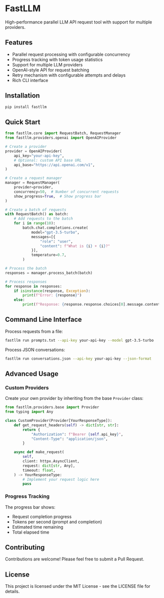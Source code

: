 # FastLLM

High-performance parallel LLM API request tool with support for multiple providers.

## Features

- Parallel request processing with configurable concurrency
- Progress tracking with token usage statistics
- Support for multiple LLM providers
- OpenAI-style API for request batching
- Retry mechanism with configurable attempts and delays
- Rich CLI interface

## Installation

```bash
pip install fastllm
```

## Quick Start

```python
from fastllm.core import RequestBatch, RequestManager
from fastllm.providers.openai import OpenAIProvider

# Create a provider
provider = OpenAIProvider(
    api_key="your-api-key",
    # Optional: custom API base URL
    api_base="https://api.openai.com/v1",
)

# Create a request manager
manager = RequestManager(
    provider=provider,
    concurrency=50,  # Number of concurrent requests
    show_progress=True,  # Show progress bar
)

# Create a batch of requests
with RequestBatch() as batch:
    # Add requests to the batch
    for i in range(10):
        batch.chat.completions.create(
            model="gpt-3.5-turbo",
            messages=[{
                "role": "user",
                "content": f"What is {i} + {i}?"
            }],
            temperature=0.7,
        )

# Process the batch
responses = manager.process_batch(batch)

# Process responses
for response in responses:
    if isinstance(response, Exception):
        print(f"Error: {response}")
    else:
        print(f"Response: {response.response.choices[0].message.content}")
```

## Command Line Interface

Process requests from a file:

```bash
fastllm run prompts.txt --api-key your-api-key --model gpt-3.5-turbo
```

Process JSON conversations:

```bash
fastllm run conversations.json --api-key your-api-key --json-format
```

## Advanced Usage

### Custom Providers

Create your own provider by inheriting from the base `Provider` class:

```python
from fastllm.providers.base import Provider
from typing import Any

class CustomProvider(Provider[YourResponseType]):
    def get_request_headers(self) -> dict[str, str]:
        return {
            "Authorization": f"Bearer {self.api_key}",
            "Content-Type": "application/json",
        }

    async def make_request(
        self,
        client: httpx.AsyncClient,
        request: dict[str, Any],
        timeout: float,
    ) -> YourResponseType:
        # Implement your request logic here
        pass
```

### Progress Tracking

The progress bar shows:
- Request completion progress
- Tokens per second (prompt and completion)
- Estimated time remaining
- Total elapsed time

## Contributing

Contributions are welcome! Please feel free to submit a Pull Request.

## License

This project is licensed under the MIT License - see the LICENSE file for details. 